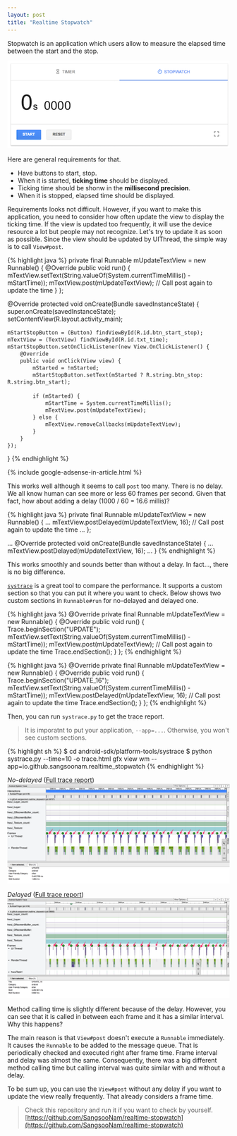 ```yaml
---
layout: post
title: "Realtime Stopwatch"
---
```


Stopwatch is an application which users allow to measure the elapsed time between the start and the stop.

![Stopwatch](/images/2017/07-10/stopwatch.png)

Here are general requirements for that.

* Have buttons to start, stop.
* When it is started, **ticking time** should be displayed.
* Ticking time should be shonw in the **millisecond precision**.
* When it is stopped, elapsed time should be displayed.

Requirements looks not difficult. However, if you want to make this application, you need to consider how often update the view to display the ticking time. If the view is updated too frequently, it will use the device resource a lot but people may not recognize. Let's try to update it as soon as possible. Since the view should be updated by UIThread, the simple way is to call `View#post`.

{% highlight java %}
private final Runnable mUpdateTextView = new Runnable() {
    @Override
    public void run() {
        mTextView.setText(String.valueOf(System.currentTimeMillis() - mStartTime));
        mTextView.post(mUpdateTextView); // Call post again to update the time
    }
};

@Override
protected void onCreate(Bundle savedInstanceState) {
    super.onCreate(savedInstanceState);
    setContentView(R.layout.activity_main);

    mStartStopButton = (Button) findViewById(R.id.btn_start_stop);
    mTextView = (TextView) findViewById(R.id.txt_time);
    mStartStopButton.setOnClickListener(new View.OnClickListener() {
        @Override
        public void onClick(View view) {
            mStarted = !mStarted;
            mStartStopButton.setText(mStarted ? R.string.btn_stop: R.string.btn_start);

            if (mStarted) {
                mStartTime = System.currentTimeMillis();
                mTextView.post(mUpdateTextView);
            } else {
                mTextView.removeCallbacks(mUpdateTextView);
            }
        }
    });
}
{% endhighlight %}

{% include google-adsense-in-article.html %}

This works well although it seems to call `post` too many. There is no delay. We all know human can see more or less 60 frames per second. Given that fact, how about adding a delay (1000 / 60 = 16.6 millis)?

{% highlight java %}
private final Runnable mUpdateTextView = new Runnable() {
...
        mTextView.postDelayed(mUpdateTextView, 16); // Call post again to update the time
...
};

...
@Override
protected void onCreate(Bundle savedInstanceState) {
...
                mTextView.postDelayed(mUpdateTextView, 16);
...
}
{% endhighlight %}

This works smoothly and sounds better than without a delay. In fact..., there is no big difference.

 [`systrace`](https://developer.android.com/studio/profile/systrace.html) is a great tool to compare the performance. It supports a custom section so that you can put it where you want to check. Below shows two custom sections in `Runnable#run` for no-delayed and delayed one.

{% highlight java %}
@Override
private final Runnable mUpdateTextView = new Runnable() {
    @Override
    public void run() {
        Trace.beginSection("UPDATE");
        mTextView.setText(String.valueOf(System.currentTimeMillis() - mStartTime));
        mTextView.post(mUpdateTextView); // Call post again to update the time
        Trace.endSection();
    }
};
{% endhighlight %}

{% highlight java %}
@Override
private final Runnable mUpdateTextView = new Runnable() {
    @Override
    public void run() {
        Trace.beginSection("UPDATE_16");
        mTextView.setText(String.valueOf(System.currentTimeMillis() - mStartTime));
        mTextView.postDelayed(mUpdateTextView, 16); // Call post again to update the time
        Trace.endSection();
    }
};
{% endhighlight %}

Then, you can run `systrace.py` to get the trace report.

> It is imporatnt to put your application, `--app=...`. Otherwise, you won't see custom sections.

{% highlight sh %}
$ cd android-sdk/platform-tools/systrace
$ python systrace.py --time=10 -o trace.html gfx view wm --app=io.github.sangsoonam.realtime_stopwatch
{% endhighlight %}


_No-delayed_ ([Full trace report](/images/2017/07-10/trace.html))
![Stopwatch](/images/2017/07-10/trace_update_anno.png)

_Delayed_ ([Full trace report](/images/2017/07-10/trace_16.html))
![Stopwatch](/images/2017/07-10/trace_update_16_anno.png)

Method calling time is slightly different because of the delay. However, you can see that it is called in between each frame and it has a similar interval. Why this happens?

The main reason is that `View#post` doesn't execute a `Runnable` immediately. It causes the `Runnable` to be added to the message queue. That is periodically checked and executed right after frame time. Frame interval and delay was almost the same. Consequently, there was a big different method calling time but calling interval was quite similar with and without a delay.

To be sum up, you can use the `View#post` without any delay if you want to update the view really frequently. That already considers a frame time.

> Check this repository and run it if you want to check by yourself.
> [https://github.com/SangsooNam/realtime-stopwatch](https://github.com/SangsooNam/realtime-stopwatch)
